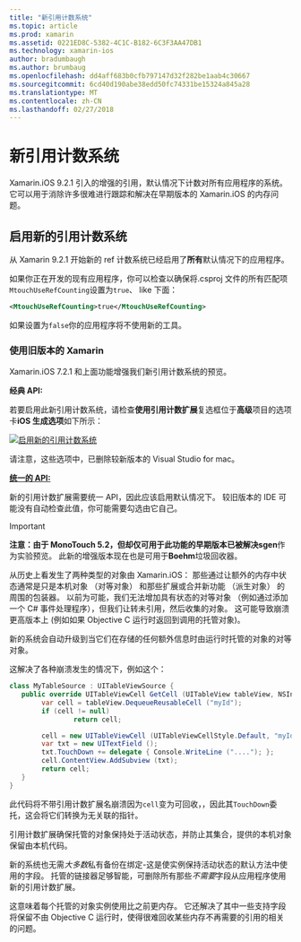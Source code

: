 ```yaml
---
title: "新引用计数系统"
ms.topic: article
ms.prod: xamarin
ms.assetid: 0221ED8C-5382-4C1C-B182-6C3F3AA47DB1
ms.technology: xamarin-ios
author: bradumbaugh
ms.author: brumbaug
ms.openlocfilehash: dd4aff683b0cfb797147d32f282be1aab4c30667
ms.sourcegitcommit: 6cd40d190abe38edd50fc74331be15324a845a28
ms.translationtype: MT
ms.contentlocale: zh-CN
ms.lasthandoff: 02/27/2018
---
```

# <a name="new-reference-counting-system"></a>新引用计数系统

Xamarin.iOS 9.2.1 引入的增强的引用，默认情况下计数对所有应用程序的系统。 它可以用于消除许多很难进行跟踪和解决在早期版本的 Xamarin.iOS 的内存问题。

## <a name="enabling-the-new-reference-counting-system"></a>启用新的引用计数系统

从 Xamarin 9.2.1 开始新的 ref 计数系统已经启用了**所有**默认情况下的应用程序。

如果你正在开发的现有应用程序，你可以检查以确保将.csproj 文件的所有匹配项`MtouchUseRefCounting`设置为`true`、 like 下面：

```xml
<MtouchUseRefCounting>true</MtouchUseRefCounting>
```

如果设置为`false`你的应用程序将不使用新的工具。

### <a name="using-older-versions-of-xamarin"></a>使用旧版本的 Xamarin

Xamarin.iOS 7.2.1 和上面功能增强我们新引用计数系统的预览。

**经典 API:**

若要启用此新引用计数系统，请检查**使用引用计数扩展**复选框位于**高级**项目的选项卡**iOS 生成选项**如下所示： 

[ ![](newrefcount-images/image1.png "启用新的引用计数系统")](newrefcount-images/image1.png)

请注意，这些选项中，已删除较新版本的 Visual Studio for mac。

 **[统一的 API:](~/cross-platform/macios/unified/index.md)**

 新的引用计数扩展需要统一 API，因此应该启用默认情况下。 较旧版本的 IDE 可能没有自动检查此值，你可能需要勾选由它自己。

    
> [!IMPORTANT]
> **注意：**由于 MonoTouch 5.2，但却仅可用于此功能的早期版本已被解决**sgen**作为实验预览。 此新的增强版本现在也是可用于**Boehm**垃圾回收器。


从历史上看发生了两种类型的对象由 Xamarin.iOS： 那些通过让额外的内存中状态通常是只是本机对象 （对等对象） 和那些扩展或合并新功能 （派生对象） 的周围的包装器。 以前为可能，我们无法增加具有状态的对等对象 （例如通过添加一个 C# 事件处理程序），但我们让转未引用，然后收集的对象。 这可能导致崩溃更高版本上 (例如如果 Objective C 运行时返回到调用的托管对象)。

新的系统会自动升级到当它们在存储的任何额外信息时由运行时托管的对象的对等对象。

这解决了各种崩溃发生的情况下，例如这个：

```csharp
class MyTableSource : UITableViewSource {
   public override UITableViewCell GetCell (UITableView tableView, NSIndexPath indexPath) {
        var cell = tableView.DequeueReusableCell ("myId");
        if (cell != null)
                return cell;

        cell = new UITableViewCell (UITableViewCellStyle.Default, "myId");
        var txt = new UITextField ();
        txt.TouchDown += delegate { Console.WriteLine ("...."); };
        cell.ContentView.AddSubview (txt);
        return cell;
   }
}
```

此代码将不带引用计数扩展名崩溃因为`cell`变为可回收，，因此其`TouchDown`委托，这会将它们转换为无关联的指针。

引用计数扩展确保托管的对象保持处于活动状态，并防止其集合，提供的本机对象保留由本机代码。

新的系统也无需*大多数*私有备份在绑定-这是使实例保持活动状态的默认方法中使用的字段。 托管的链接器足够智能，可删除所有那些*不需要*字段从应用程序使用新的引用计数扩展。

这意味着每个托管的对象实例使用比之前更内存。 它还解决了其中一些支持字段将保留不由 Objective C 运行时，使得很难回收某些内存不再需要的引用的相关的问题。
